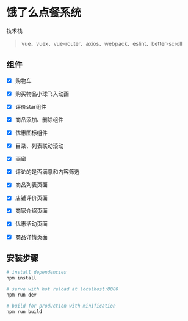 
# 饿了么点餐系统

技术栈
> vue、vuex、vue-router、axios、webpack、eslint、better-scroll

## 组件

- [x] 购物车
- [x] 购买物品小球飞入动画
- [x] 评价star组件
- [x] 商品添加、删除组件
- [x] 优惠图标组件
- [x] 目录、列表联动滚动
- [x] 画廊
- [x] 评论的是否满意和内容筛选
- [x] 商品列表页面
- [x] 店铺评价页面
- [x] 商家介绍页面
- [x] 优惠活动页面
- [x] 商品详情页面


## 安装步骤

``` bash
# install dependencies
npm install

# serve with hot reload at localhost:8080
npm run dev

# build for production with minification
npm run build
```

